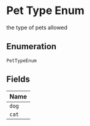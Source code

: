 
# Pet Type Enum

the type of pets allowed

## Enumeration

`PetTypeEnum`

## Fields

| Name |
|  --- |
| `dog` |
| `cat` |

